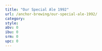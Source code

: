 ```yaml
---
title: "Our Special Ale 1992"
url: /anchor-brewing/our-special-ale-1992/
category: 
style: 
abv: 0
ibu: 0
srm: 0
upc: 0
---
```


